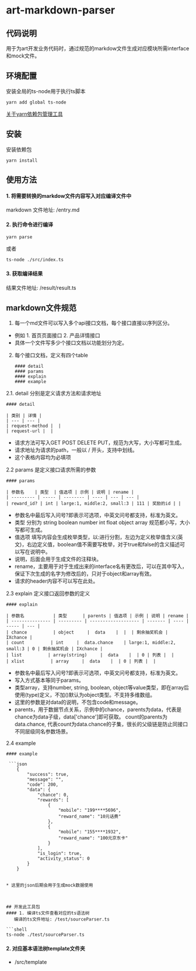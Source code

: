 # art-markdown-parser

## 代码说明
用于为art开发业务代码时，通过规范的markdow文件生成对应模块所需interface和mock文件。

## 环境配置
安装全局的ts-node用于执行ts脚本

```shell
yarn add global ts-node
```
[关于yarn依赖包管理工具](https://yarn.bootcss.com/docs/install/#mac-stable)

## 安装
安装依赖包

```shell
yarn install
```

## 使用方法
#### 1. 将需要转换的markdow文件内容写入对应编译文件中
   markdown 文件地址: /entry.md
   
#### 2. 执行命令进行编译

```shell
yarn parse
```
或者
```shell
ts-node ./src/index.ts
```

#### 3. 获取编译结果
   结果文件地址: /result/result.ts

## markdown文件规范
1. 每一个md文件可以写入多个api接口文档，每个接口直接以序列区分。
 * 例如 1. 首页页面接口 2. 产品详情接口
 * 具体一个文件写多少个接口文档以功能划分为定。
2. 每个接口文档，定义有四个table

   ```
   #### detail
   #### params
   #### explain
   #### example
   ```

2.1. detail 分别是定义请求方法和请求地址
	
```
#### detail

| 类别 | 详情 |
| --- | --- |
| request-method |  |
| request-url |  |
```
* 请求方法可写入GET POST DELETE PUT，规范为大写，大小写都可生成。
* 请求地址为请求的path，一般以 / 开头，支持中划线。
* 这个表格内容均为必填项
	

2.2 params 是定义接口请求所需的参数

```
#### params

| 参数名    | 类型  | 值选项 | 示例 | 说明 | rename |
| --------- | ----- | -------- | ---- | --- | --- |
| reward_id? | int | large:1, middle:2, small:3 | 111 | 奖励的id | |
```
* 参数名中最后写入问号?即表示可选项，中英文问号都支持，标准为英文。
* 类型 分别为 string boolean number int float object array 规范都小写，大小写都可生成。
* 值选项 填写内容会生成枚举类型，以:进行分割，左边为定义枚举值含义(英文)，右边定义值，boolean值不需要写枚举，对于true和false的含义描述可以写在说明中。
* 说明，后面会用于生成文件的注释块。
* rename，主要用于对于生成出来的interface名有更改后，可以在其中写入，保证下次生成的名字为修改后的，只对于object和array有效。
* 请求的header内容不可以写在此处。

2.3 explain 定义接口返回参数的定义

```
#### explain

| 参数名           | 类型      | parents | 值选项 | 示例 | 说明 | rename |
| --------------- | --------- | ------------------- | ------- | ---- | ----- | --- |
| chance          | object     |  data    |  |  | 剩余抽奖机会 | IXchance |
| count          | int     |  data.chance    | large:1, middle:2, small:3 | 0 | 剩余抽奖机会 | IXchance |
| list          | array(string)     |  data    |  | 0 | 列表 |  |
| xlist          | array     |  data    |  | 0 | 列表 |  |
```
* 参数名中最后写入问号?即表示可选项，中英文问号都支持，标准为英文。
* 写入方式基本等同于params。
* 类型array，支持number, string, boolean, object等value类型，即在array后使用(type)定义，不加()默认为object类型。不支持多维数组。
* 这里的参数是对data的说明，不包含code和message。
* parents，用于数据节点关系，示例中的chance，parents为data，代表是chance为data子级，data\['chance'\]即可获取。
  count的parents为data.chance, 代表count为data.chance的子集，很长的父级链是防止同接口不同层级同名参数场景。
 
2.4 example

```
#### example

 ```json
	{
	    "success": true,
	    "message": "",
	    "code": 200,
	    "data": {
	        "chance": 0,
	        "rewards": [
	            {
	                "mobile": "199****5696",
	                "reward_name": "10元话费"
	            },
	            {
	                "mobile": "155****1932",
	                "reward_name": "100元京东卡"
	            }
	        ],
	        "is_login": true,
	        "activity_status": 0
	    }
	}
 ```
```

* 这里的json后期会用于生成mock数据使用
	


## 开发此工具包
#### 1. 编译ts文件查看对应的ts语法树
   编译的ts文件地址: /test/sourceParser.ts

```shell
ts-node ./test/sourceParser.ts
```

#### 2. 对应基本语法树template文件夹
*  /src/template
